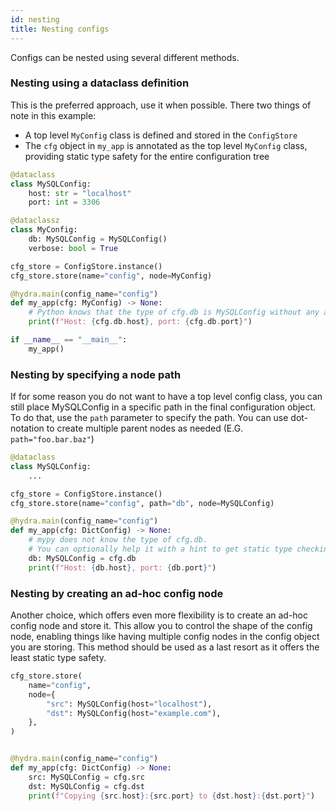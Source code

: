 ```yaml
---
id: nesting
title: Nesting configs
---
```

Configs can be nested using several different methods.

### Nesting using a dataclass definition
This is the preferred approach, use it when possible.
There two things of note in this example:
- A top level `MyConfig` class is defined and stored in the `ConfigStore`
- The `cfg` object in `my_app` is annotated as the top level `MyConfig` class, providing static type safety for 
the entire configuration tree
 
```python
@dataclass
class MySQLConfig:
    host: str = "localhost"
    port: int = 3306

@dataclassz
class MyConfig:
    db: MySQLConfig = MySQLConfig()
    verbose: bool = True

cfg_store = ConfigStore.instance()
cfg_store.store(name="config", node=MyConfig)

@hydra.main(config_name="config")
def my_app(cfg: MyConfig) -> None:
    # Python knows that the type of cfg.db is MySQLConfig without any additional hints
    print(f"Host: {cfg.db.host}, port: {cfg.db.port}")

if __name__ == "__main__":
    my_app()
```

### Nesting by specifying a node path
If for some reason you do not want to have a top level config class, you can still place MySQLConfig 
in a specific path in the final configuration object. To do that, use the `path` parameter to specify the path.
You can use dot-notation to create multiple parent nodes as needed (E.G. `path="foo.bar.baz"`)  

```python
@dataclass
class MySQLConfig:
    ...

cfg_store = ConfigStore.instance()
cfg_store.store(name="config", path="db", node=MySQLConfig)

@hydra.main(config_name="config")
def my_app(cfg: DictConfig) -> None:
    # mypy does not know the type of cfg.db.
    # You can optionally help it with a hint to get static type checking.
    db: MySQLConfig = cfg.db
    print(f"Host: {db.host}, port: {db.port}")
```

### Nesting by creating an ad-hoc config node
Another choice, which offers even more flexibility is to create an ad-hoc config node and store it.
This allow you to control the shape of the config node, enabling things like having multiple config nodes in the config
object you are storing. This method should be used as a last resort as it offers the least static type safety.

```python
cfg_store.store(
    name="config",
    node={
        "src": MySQLConfig(host="localhost"),
        "dst": MySQLConfig(host="example.com"),
    },
)


@hydra.main(config_name="config")
def my_app(cfg: DictConfig) -> None:
    src: MySQLConfig = cfg.src
    dst: MySQLConfig = cfg.dst
    print(f"Copying {src.host}:{src.port} to {dst.host}:{dst.port}")
```
